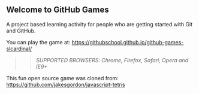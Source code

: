 ## Welcome to GitHub Games

A project based learning activity for people who are getting started with Git and GitHub.

You can play the game at: https://githubschool.github.io/github-games-slcardinal/

>> _*SUPPORTED BROWSERS*: Chrome, Firefox, Safari, Opera and IE9+_

This fun open source game was cloned from: https://github.com/jakesgordon/javascript-tetris
